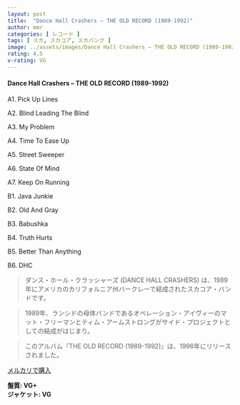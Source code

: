 ```yaml
---
layout: post
title:  "Dance Hall Crashers – THE OLD RECORD (1989-1992)"
author: mmr
categories: [ レコード ]
tags: [ スカ, スカコア, スカパンク ]
image: ../assets/images/Dance Hall Crashers – THE OLD RECORD (1989-1992).jpg
rating: 4.5
v-rating: VG
---
```


#### Dance Hall Crashers – THE OLD RECORD (1989-1992)


A1. Pick Up Lines


A2. Blind Leading The Blind


A3. My Problem


A4. Time To Ease Up


A5. Street Sweeper


A6. State Of Mind


A7. Keep On Running


B1. Java Junkie


B2. Old And Gray


B3. Babushka


B4. Truth Hurts


B5. Better Than Anything


B6. DHC


> ダンス・ホール・クラッシャーズ (DANCE HALL CRASHERS) は、1989年にアメリカのカリフォルニア州バークレーで結成されたスカコア・バンドです。

> 1989年、ランシドの母体バンドであるオペレーション・アイヴィーのマット・フリーマンとティム・アームストロングがサイド・プロジェクトとしての結成がはじまり。

> このアルバム『THE OLD RECORD (1989-1992)』は、1996年にリリースされました。


[メルカリで購入](https://jp.mercari.com/item/m77868412341)


<div class="mt-4 mb-4 d-flex align-items-center">
<strong class="mr-1">盤質: VG+</strong>
</div>
<div class="mt-4 mb-4 d-flex align-items-center">
<strong class="mr-1">ジャケット: VG</strong>
</div>